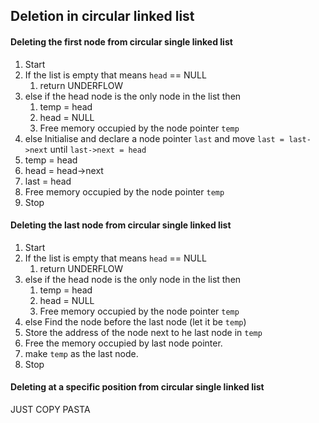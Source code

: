 ## Deletion in circular linked list

#### Deleting the **first node** from circular single linked list

1. Start
2. If the list is empty that means `head` == NULL
   1. return UNDERFLOW
3. else if the head node is the only node in the list then
   1. temp = head
   2. head = NULL
   3. Free memory occupied by the node pointer `temp`
4. else Initialise and declare a node pointer `last` and move `last = last->next` until `last->next = head`
5. temp = head
6. head = head->next
7. last = head
8. Free memory occupied by the node pointer `temp`
9. Stop

#### Deleting the **last node** from circular single linked list

1. Start
2. If the list is empty that means `head` == NULL
   1. return UNDERFLOW
3. else if the head node is the only node in the list then
   1. temp = head
   2. head = NULL
   3. Free memory occupied by the node pointer `temp`
4. else Find the node before the last node (let it be `temp`)
5. Store the address of the node next to he last node in `temp`
6. Free the memory occupied by last node pointer.
7. make `temp` as the last node.
8. Stop

#### Deleting at a **specific position** from circular single linked list
JUST COPY PASTA
